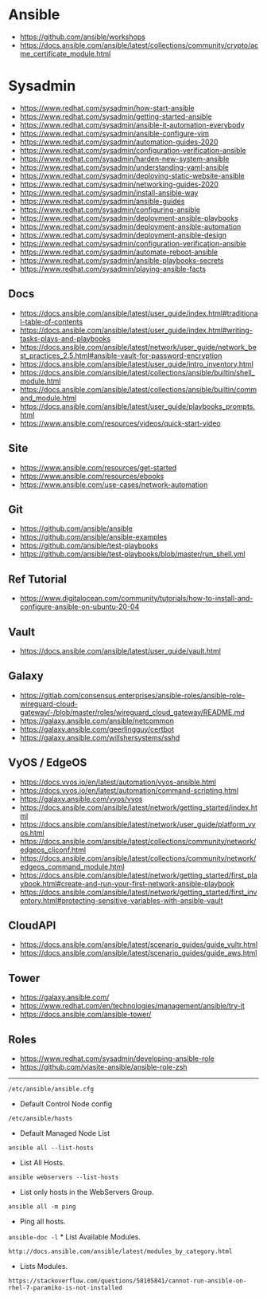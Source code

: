 # Ansible
* https://github.com/ansible/workshops
* https://docs.ansible.com/ansible/latest/collections/community/crypto/acme_certificate_module.html

# Sysadmin
* https://www.redhat.com/sysadmin/how-start-ansible
* https://www.redhat.com/sysadmin/getting-started-ansible
* https://www.redhat.com/sysadmin/ansible-it-automation-everybody
* https://www.redhat.com/sysadmin/ansible-configure-vim
* https://www.redhat.com/sysadmin/automation-guides-2020
* https://www.redhat.com/sysadmin/configuration-verification-ansible
* https://www.redhat.com/sysadmin/harden-new-system-ansible
* https://www.redhat.com/sysadmin/understanding-yaml-ansible
* https://www.redhat.com/sysadmin/deploying-static-website-ansible
* https://www.redhat.com/sysadmin/networking-guides-2020
* https://www.redhat.com/sysadmin/install-ansible-way
* https://www.redhat.com/sysadmin/ansible-guides
* https://www.redhat.com/sysadmin/configuring-ansible
* https://www.redhat.com/sysadmin/deployment-ansible-playbooks
* https://www.redhat.com/sysadmin/deployment-ansible-automation
* https://www.redhat.com/sysadmin/deployment-ansible-design
* https://www.redhat.com/sysadmin/configuration-verification-ansible
* https://www.redhat.com/sysadmin/automate-reboot-ansible
* https://www.redhat.com/sysadmin/ansible-playbooks-secrets
* https://www.redhat.com/sysadmin/playing-ansible-facts


## Docs
* https://docs.ansible.com/ansible/latest/user_guide/index.html#traditional-table-of-contents
* https://docs.ansible.com/ansible/latest/user_guide/index.html#writing-tasks-plays-and-playbooks
* https://docs.ansible.com/ansible/latest/network/user_guide/network_best_practices_2.5.html#ansible-vault-for-password-encryption
* https://docs.ansible.com/ansible/latest/user_guide/intro_inventory.html
* https://docs.ansible.com/ansible/latest/collections/ansible/builtin/shell_module.html
* https://docs.ansible.com/ansible/latest/collections/ansible/builtin/command_module.html
* https://docs.ansible.com/ansible/latest/user_guide/playbooks_prompts.html
* https://www.ansible.com/resources/videos/quick-start-video

## Site
* https://www.ansible.com/resources/get-started
* https://www.ansible.com/resources/ebooks
* https://www.ansible.com/use-cases/network-automation

## Git
* https://github.com/ansible/ansible
* https://github.com/ansible/ansible-examples
* https://github.com/ansible/test-playbooks
* https://github.com/ansible/test-playbooks/blob/master/run_shell.yml

## Ref Tutorial
* https://www.digitalocean.com/community/tutorials/how-to-install-and-configure-ansible-on-ubuntu-20-04

## Vault
* https://docs.ansible.com/ansible/latest/user_guide/vault.html


## Galaxy
* https://gitlab.com/consensus.enterprises/ansible-roles/ansible-role-wireguard-cloud-gateway/-/blob/master/roles/wireguard_cloud_gateway/README.md
* https://galaxy.ansible.com/ansible/netcommon
* https://galaxy.ansible.com/geerlingguy/certbot
* https://galaxy.ansible.com/willshersystems/sshd

## VyOS / EdgeOS
* https://docs.vyos.io/en/latest/automation/vyos-ansible.html
* https://docs.vyos.io/en/latest/automation/command-scripting.html
* https://galaxy.ansible.com/vyos/vyos
* https://docs.ansible.com/ansible/latest/network/getting_started/index.html
* https://docs.ansible.com/ansible/latest/network/user_guide/platform_vyos.html
* https://docs.ansible.com/ansible/latest/collections/community/network/edgeos_cliconf.html
* https://docs.ansible.com/ansible/latest/collections/community/network/edgeos_command_module.html
* https://docs.ansible.com/ansible/latest/network/getting_started/first_playbook.html#create-and-run-your-first-network-ansible-playbook
* https://docs.ansible.com/ansible/latest/network/getting_started/first_inventory.html#protecting-sensitive-variables-with-ansible-vault

## CloudAPI
* https://docs.ansible.com/ansible/latest/scenario_guides/guide_vultr.html
* https://docs.ansible.com/ansible/latest/scenario_guides/guide_aws.html

## Tower
* https://galaxy.ansible.com/
* https://www.redhat.com/en/technologies/management/ansible/try-it
* https://docs.ansible.com/ansible-tower/

## Roles
* https://www.redhat.com/sysadmin/developing-ansible-role
* https://github.com/viasite-ansible/ansible-role-zsh

-----

`/etc/ansible/ansible.cfg`
 * Default Control Node config

`/etc/ansible/hosts`
 * Default Managed Node List

`ansible all --list-hosts`
* List All Hosts.

`ansible webservers --list-hosts`
 * List only hosts in the WebServers Group.

`ansible all -m ping`
 * Ping all hosts.

`ansible-doc -l`
	* List Available Modules.

`http://docs.ansible.com/ansible/latest/modules_by_category.html`
 * Lists Modules.

`https://stackoverflow.com/questions/58105841/cannot-run-ansible-on-rhel-7-paramiko-is-not-installed`
